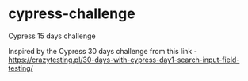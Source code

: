 # cypress-challenge
Cypress 15 days challenge

Inspired by the Cypress 30 days challenge from this link - https://crazytesting.pl/30-days-with-cypress-day1-search-input-field-testing/

